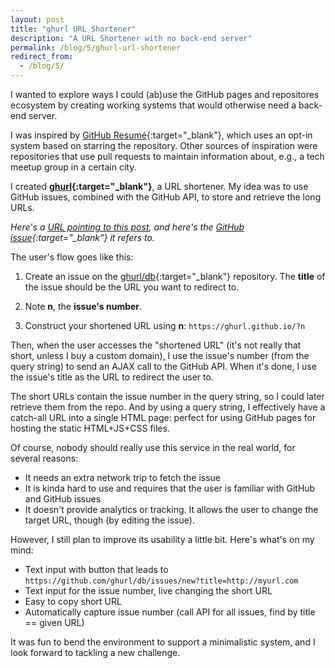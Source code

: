 ```yaml
---
layout: post
title: "ghurl URL Shortener"
description: "A URL Shortener with no back-end server"
permalink: /blog/5/ghurl-url-shortener
redirect_from:
  - /blog/5/
---
```


I wanted to explore ways I could (ab)use the GitHub pages and
repositores ecosystem by creating working systems that would otherwise
need a back-end server.

I was inspired by [GitHub Resumé](https://github.com/resume/resume.github.com){:target="_blank"},
which uses an opt-in system based on starring the repository. Other sources of
inspiration were repositories that use pull requests to maintain information about,
e.g., a tech meetup group in a certain city.

I created **[ghurl](http://ghurl.github.io/){:target="_blank"}**, a URL shortener. My idea was
to use GitHub issues, combined with the GitHub API, to store and retrieve the long URLs.

*Here's a [URL pointing to this post](http://ghurl.github.io/?6), and here's
the [GitHub issue](https://github.com/ghurl/db/issues/6){:target="_blank"} it refers to.*

The user's flow goes like this:

1. Create an issue on the [ghurl/db](https://github.com/ghurl/db/issues){:target="_blank"} repository.
   The **title** of the issue should be the URL you want to redirect to.

2. Note **n**, the **issue's number**.

3. Construct your shortened URL using **n**:
   `https://ghurl.github.io/?n`

Then, when the user accesses the "shortened URL" (it's not really that short,
unless I buy a custom domain), I use the issue's number (from the query string)
to send an AJAX call to the GitHub API. When it's done, I use the issue's title as the
URL to redirect the user to.

The short URLs contain the issue number in the query string, so
I could later retrieve them from the repo. And by using a query string,
I effectively have a catch-all URL into a single HTML page: perfect
for using GitHub pages for hosting the static HTML+JS+CSS files.

Of course, nobody should really use this service in the real world, for several reasons:

* It needs an extra network trip to fetch the issue
* It is kinda hard to use and requires that the user is familiar with GitHub and GitHub issues
* It doesn't provide analytics or tracking. It allows the user to change the target URL, though (by editing
the issue).

However, I still plan to improve its usability a little bit. Here's what's on my mind:

* Text input with button that leads to `https://github.com/ghurl/db/issues/new?title=http://myurl.com`
* Text input for the issue number, live changing the short URL
* Easy to copy short URL
* Automatically capture issue number (call API for all issues, find by title == given URL)

It was fun to bend the environment to support a minimalistic system, and I look forward
to tackling a new challenge.
